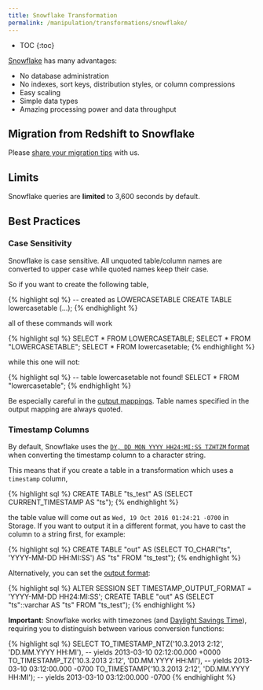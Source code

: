 ```yaml
---
title: Snowflake Transformation
permalink: /manipulation/transformations/snowflake/
---
```


* TOC
{:toc}

[Snowflake](http://www.snowflake.net/) has many advantages:

- No database administration 
- No indexes, sort keys, distribution styles, or column compressions
- Easy scaling
- Simple data types
- Amazing processing power and data throughput

## Migration from Redshift to Snowflake

Please [share your migration tips](http://wiki.keboola.com/home/keboola-connection/user-space/transformations/snowflake/redshift-snowflake) with us.

## Limits
Snowflake queries are **limited** to 3,600 seconds by default.

## Best Practices

### Case Sensitivity
Snowflake is case sensitive. All unquoted table/column names are converted to upper case 
while quoted names keep their case. 

So if you want to create the following table,

{% highlight sql %}
-- created as LOWERCASETABLE
CREATE TABLE lowercasetable (...);
{% endhighlight %}

all of these commands will work

{% highlight sql %}
SELECT * FROM LOWERCASETABLE;
SELECT * FROM "LOWERCASETABLE";
SELECT * FROM lowercasetable;
{% endhighlight %}

while this one will not:

{% highlight sql %}
-- table lowercasetable not found!
SELECT * FROM "lowercasetable";
{% endhighlight %}

Be especially careful in the [output mappings](/manipulation/transformations/mappings/#output-mapping). 
Table names specified in the output mapping are always quoted.

### Timestamp Columns
By default, Snowflake uses the 
[`DY, DD MON YYYY HH24:MI:SS TZHTZM` format](https://docs.snowflake.net/manuals/sql-reference/functions-conversion.html#label-date-time-format-conversion)
when converting the timestamp column to a character string.

This means that if you create a table in a transformation which uses a `timestamp` column,

{% highlight sql %}
CREATE TABLE "ts_test" AS (SELECT CURRENT_TIMESTAMP AS "ts");
{% endhighlight %}

the table value will come out as `Wed, 19 Oct 2016 01:24:21 -0700` in Storage. If you
want to output it in a different format, you have to cast the column to a string first, for example:

{% highlight sql %}
CREATE TABLE "out" AS
    (SELECT TO_CHAR("ts", 'YYYY-MM-DD HH:MI:SS') AS "ts" FROM "ts_test");
{% endhighlight %}

Alternatively, you can set the [output format](https://docs.snowflake.net/manuals/sql-reference/parameters.html#timestamp-output-format):

{% highlight sql %}
ALTER SESSION SET TIMESTAMP_OUTPUT_FORMAT = 'YYYY-MM-DD HH24:MI:SS';
CREATE TABLE "out" AS
    (SELECT "ts"::varchar AS "ts" FROM "ts_test");
{% endhighlight %}

**Important:** Snowflake works with timezones (and [Daylight Savings Time](https://en.wikipedia.org/wiki/Daylight_saving_time)),
requiring you to distinguish between various conversion functions:

{% highlight sql %}
SELECT
    TO_TIMESTAMP_NTZ('10.3.2013 2:12', 'DD.MM.YYYY HH:MI'), -- yields 2013-03-10 02:12:00.000 +0000
    TO_TIMESTAMP_TZ('10.3.2013 2:12', 'DD.MM.YYYY HH:MI'),  -- yields 2013-03-10 03:12:00.000 -0700
    TO_TIMESTAMP('10.3.2013 2:12', 'DD.MM.YYYY HH:MI');     -- yields 2013-03-10 03:12:00.000 -0700
{% endhighlight %}
